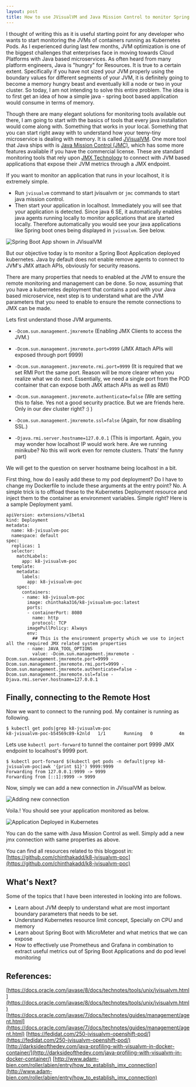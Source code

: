```yaml
---
layout: post
title: How to use JVisualVM and Java Mission Control to monitor Spring Boot Apps in Kubernetes
---
```


I thought of writing this as it is useful starting point for any developer who wants to start
monitoring the JVMs of containers running as Kubernetes Pods.
As I experienced during last few months, JVM optimization is one of the biggest challenges that
enterprises face in moving towards Cloud Platforms with Java based microservices.
As often heard from many platform engineers, Java is "hungry" for Resources. It is true to a certain
extent. Specifically if you have not sized your JVM properly using the boundary values for different
segments of your JVM, it is definitely going to become a memory hungry beast and eventually kill
a node or two in your cluster.  So today, I am not intending to solve this entire problem. The
idea is to first get an idea of how a simple java - spring boot based application would consume
in terms of memory.

Though there are many elegant solutions for monitoring tools available out there, I am going to
start with the basics of tools that every java installation would come along with. Something
that works in your local. Something that you can start right away with to understand how your
teeny-tiny microservice is dealing with memory. It is called [JVisualVM](https://docs.oracle.com/javase/8/docs/technotes/tools/unix/jvisualvm.html).
One more tool that Java ships with is [Java Mission Control (JMC)](https://www.oracle.com/technetwork/java/javaseproducts/mission-control/index.html),
which has some more features available if you have the commercial license.
These are standard monitoring tools that rely upon [JMX Technology](https://docs.oracle.com/javase/7/docs/technotes/guides/management/agent.html)
 to connect with JVM based applications that expose their JVM metrics through a JMX endpoint.

If you want to monitor an application that runs in your
localhost, it is extremely simple.
- Run `jvisualvm` command to start jvisualvm or `jmc` commands to start java mission control.
- Then start your application in localhost. Immediately you will see that your application is detected.
Since java 6 SE, it automatically enables java agents running locally to monitor applications that are
started locally. Therefore automatically you would see your java applications like Spring boot ones being
displayed in `jvisualvm`. See below.

![Spring Boot App shown in JVisualVM](https://raw.githubusercontent.com/chinthakadd/tech-notes/master/kubernetes/images/jvisualvm-local.png)

But our objective today is to monitor a Spring Boot Application deployed kubernetes.
Java by default does not enable remove agents to connect to JVM's JMX attach APIs, obviously for
security reasons.

There are many properties that needs to enabled at the JVM to ensure the remote monitoring and management
can be done. So now, assuming that you have a kubernetes deployment that contains a pod with your
Java based microservice, next step is to understand what are the JVM parameters that you need
to enable to ensure the remote connections to JMX can be made.

Lets first understand those JVM arguments.

- `-Dcom.sun.management.jmxremote` (Enabling JMX Clients to access the JVM.)

- `-Dcom.sun.management.jmxremote.port=9999` (JMX Attach APIs will exposed through port 9999)


- `-Dcom.sun.management.jmxremote.rmi.port=9999` (It is required that we set RMI Port the same port.
  Reason will be more clearer when you realize what we do next. Essentially, we need a single
  port from the POD container that can expose both JMX attach APIs as well as RMI)

- `-Dcom.sun.management.jmxremote.authenticate=false` (We are setting this to false. Yes not a
  good security practice. But we are friends here. Only in our dev cluster right? :) )

- `-Dcom.sun.management.jmxremote.ssl=false` (Again, for now disabling SSL.)

- `-Djava.rmi.server.hostname=127.0.0.1` (This is important. Again, you may wonder
  how localhost IP would work here. Are we running minikube? No this will work even
  for remote clusters. Thats' the funny part)

We will get to the question on server hostname being localhost in a bit.

First thing, how do I easily add these to my pod deployment?
Do I have to change my Dockerfile to include these arguments at the entry point? No.
A simple trick is to offload these to the Kubernetes Deployment resource and inject
them to the container as environment variables. Simple right? Here is a sample
Deployment yaml.

```
apiVersion: extensions/v1beta1
kind: Deployment
metadata:
  name: k8-jvisualvm-poc
  namespace: default
spec:
  replicas: 1
  selector:
    matchLabels:
      app: k8-jvisualvm-poc
  template:
    metadata:
      labels:
        app: k8-jvisualvm-poc
    spec:
      containers:
      - name: k8-jvisualvm-poc
        image: chinthaka316/k8-jvisualvm-poc:latest
        ports:
        - containerPort: 8080
          name: http
          protocol: TCP
        imagePullPolicy: Always
        env:
          ## This is the environment property which we use to inject all the required JMX related system properties
        - name: JAVA_TOOL_OPTIONS
          value: -Dcom.sun.management.jmxremote -Dcom.sun.management.jmxremote.port=9999 -Dcom.sun.management.jmxremote.rmi.port=9999 -Dcom.sun.management.jmxremote.authenticate=false -Dcom.sun.management.jmxremote.ssl=false -Djava.rmi.server.hostname=127.0.0.1
```

## Finally, connecting to the Remote Host

Now we want to connect to the running pod. My container is running as following.

```
$ kubectl get pods|grep k8-jvisualvm-poc
k8-jvisualvm-poc-b54569c89-k2nld   1/1       Running   0          4m
```

Lets use `kubectl port-forward` to tunnel the container port 9999 JMX endpoint
to localhost's 9999 port.

```
$ kubectl port-forward $(kubectl get pods -n default|grep k8-jvisualvm-poc|awk '{print $1}') 9999:9999
Forwarding from 127.0.0.1:9999 -> 9999
Forwarding from [::1]:9999 -> 9999
```

Now, simply we can add a new connection in JVisualVM as below.

![Adding new connection](https://raw.githubusercontent.com/chinthakadd/tech-notes/master/kubernetes/images/jvisualvm-k8-connect.png)

Voila.! You should see your application monitored as below.

![Application Deployed in Kubernetes](https://raw.githubusercontent.com/chinthakadd/tech-notes/master/kubernetes/images/jvisualvm-k8-poc.png)

You can do the same with Java Mission Control as well. Simply add a new jmx connection with same
properties as above.

You can find all resources related to this blogpost in:
[https://github.com/chinthakadd/k8-jvisualvm-poc](https://github.com/chinthakadd/k8-jvisualvm-poc)

## What's Next?

Some of the topics that I have been interested in looking into are follows.

- Learn about JVM deeply to understand what are most important boundary parameters
that needs to be set.
- Understand Kubernetes resource limit concept, Specially on CPU and memory
- Learn about Spring Boot with MicroMeter and what metrics that we can expose
- How to effectively use Prometheus and Grafana in combination to extract
useful metrics out of Spring Boot Applications and do pod level monitoring

## References:

[https://docs.oracle.com/javase/8/docs/technotes/tools/unix/jvisualvm.html](https://docs.oracle.com/javase/8/docs/technotes/tools/unix/jvisualvm.html)
[https://docs.oracle.com/javase/7/docs/technotes/guides/management/agent.html](https://docs.oracle.com/javase/7/docs/technotes/guides/management/agent.html)
[https://fedidat.com/250-jvisualvm-openshift-pod/](https://fedidat.com/250-jvisualvm-openshift-pod/)
[http://darksideofthedev.com/java-profiling-with-visualvm-in-docker-container/](http://darksideofthedev.com/java-profiling-with-visualvm-in-docker-container/)
[http://www.adam-bien.com/roller/abien/entry/how_to_establish_jmx_connection](http://www.adam-bien.com/roller/abien/entry/how_to_establish_jmx_connection)
